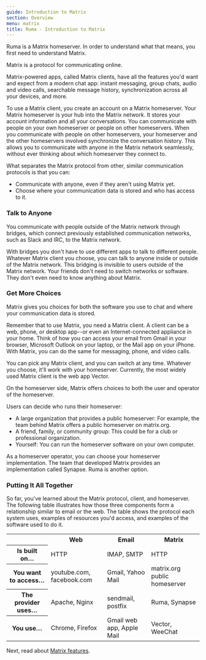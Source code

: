 ```yaml
---
guide: Introduction to Matrix
section: Overview
menu: matrix
title: Ruma - Introduction to Matrix
---
```


Ruma is a Matrix homeserver.
In order to understand what that means, you first need to understand Matrix.

Matrix is a protocol for communicating online.

Matrix-powered apps, called Matrix clients, have all the features you'd want and expect from a modern chat app: instant messaging, group chats, audio and video calls, searchable message history, synchronization across all your devices, and more.

To use a Matrix client, you create an account on a Matrix homeserver.
Your Matrix homeserver is your hub into the Matrix network.
It stores your account information and all your conversations.
You can communicate with people on your own homeserver or people on other homeservers.
When you communicate with people on other homeservers, your homeserver and the other homeservers involved synchronize the conversation history.
This allows you to communicate with anyone in the Matrix network seamlessly, without ever thinking about which homeserver they connect to.

What separates the Matrix protocol from other, similar communication protocols is that you can:

* Communicate with anyone, even if they aren't using Matrix yet.
* Choose where your communication data is stored and who has access to it.

### Talk to Anyone

You communicate with people outside of the Matrix network through bridges, which connect previously established communication networks, such as Slack and IRC, to the Matrix network.

With bridges you don't have to use different apps to talk to different people.
Whatever Matrix client you choose, you can talk to anyone inside or outside of the Matrix network.
This bridging is invisible to users outside of the Matrix network. Your friends don't need to switch networks or software.
They don't even need to know anything about Matrix.

### Get More Choices

Matrix gives you choices for both the software you use to chat and where your communication data is stored.

Remember that to use Matrix, you need a Matrix client.
A client can be a web, phone, or desktop app--or even an Internet-connected appliance in your home.
Think of how you can access your email from Gmail in your browser, Microsoft Outlook on your laptop, or the Mail app on your iPhone.
With Matrix, you can do the same for messaging, phone, and video calls.

You can pick any Matrix client, and you can switch at any time.
Whatever you choose, it'll work with your homeserver.
Currently, the most widely used Matrix client is the web app Vector.

On the homeserver side, Matrix offers choices to both the user and operator of the homeserver.

Users can decide who runs their homeserver:

* A large organization that provides a public homeserver: For example, the team behind Matrix offers a public homeserver on matrix.org.
* A friend, family, or community group: This could be for a club or professional organization.
* Yourself: You can run the homeserver software on your own computer.

As a homeserver operator, you can choose your homeserver implementation.
The team that developed Matrix provides an implementation called Synapse.
Ruma is another option.

### Putting It All Together

So far, you've learned about the Matrix protocol, client, and homeserver.
The following table illustrates how those three components form a relationship similar to email or the web.
The table shows the protocol each system uses, examples of resources you'd access, and examples of the software used to do it.

<div class="table-responsive">
  <table class="table table-bordered">
    <tr>
      <th></th>
      <th>Web</th>
      <th>Email</th>
      <th>Matrix</th>
    </tr>
    <tr>
      <th>Is built on…</th>
      <td>HTTP</td>
      <td>IMAP, SMTP</td>
      <td>HTTP</td>
    </tr>
    <tr>
      <th>You want to access…</th>
      <td>youtube.com, facebook.com</td>
      <td>Gmail, Yahoo Mail</td>
      <td>matrix.org public homeserver</td>
    </tr>
    <tr>
      <th>The provider uses…</th>
      <td>Apache, Nginx</td>
      <td>sendmail, postfix</td>
      <td>Ruma, Synapse</td>
    </tr>
    <tr>
      <th>You use…</th>
      <td>Chrome, Firefox</td>
      <td>Gmail web app, Apple Mail</td>
      <td>Vector, WeeChat</td>
    </tr>
  </table>
</div>

Next, read about [Matrix features](/docs/matrix/features/).

